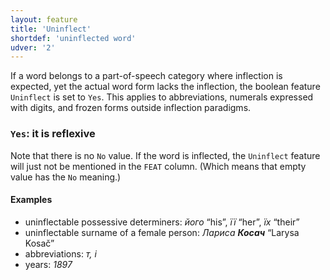 ```yaml
---
layout: feature
title: 'Uninflect'
shortdef: 'uninflected word'
udver: '2'
---
```


If a word belongs to a part-of-speech category where inflection is expected, yet the actual word form
lacks the inflection, the boolean feature `Uninflect` is set to `Yes`. This applies to abbreviations,
numerals expressed with digits, and frozen forms outside inflection paradigms.

### <a name="Yes">`Yes`</a>: it is reflexive

Note that there is no `No` value. If the word is inflected, the `Uninflect` feature will just not be
mentioned in the `FEAT` column. (Which means that empty value has the `No` meaning.)

#### Examples

* uninflectable possessive determiners: _його_ “his”, _її_ “her”, _їх_ “their”
* uninflectable surname of a female person: _Лариса <b>Косач</b>_ “Larysa Kosač”
* abbreviations: _т, і_
* years: _1897_

<!-- Interlanguage links updated Po lis 14 15:34:59 CET 2022 -->

